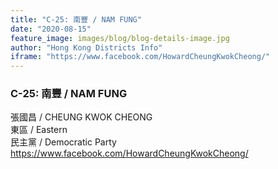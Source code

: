 ```yaml
---
title: "C-25: 南豐 / NAM FUNG"
date: "2020-08-15"
feature_image: images/blog/blog-details-image.jpg
author: "Hong Kong Districts Info"
iframe: "https://www.facebook.com/HowardCheungKwokCheong/"
---
```


### C-25: 南豐 / NAM FUNG  
張國昌 / CHEUNG KWOK CHEONG  
東區 / Eastern  
民主黨 / Democratic Party  
https://www.facebook.com/HowardCheungKwokCheong/
